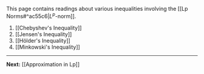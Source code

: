 This page contains readings about various inequalities involving the [[Lp Norms#^ac55c6|$L^p$-norm]]. 

1. [[Chebyshev's Inequality]]
2. [[Jensen's Inequality]]
3. [[Hölder's Inequality]]
4. [[Minkowski's Inequality]]

---

**Next:** [[Approximation in Lp]]